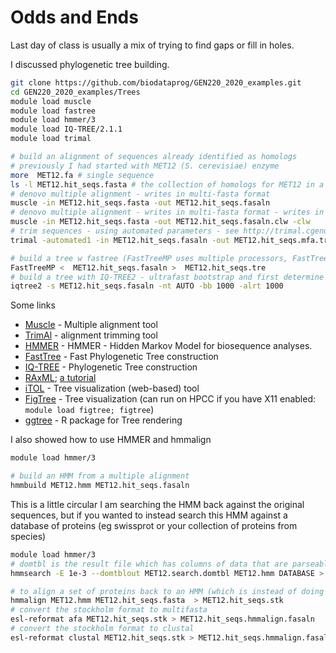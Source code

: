 # Odds and Ends

Last day of class is usually a mix of trying to find gaps or fill in holes.

I discussed phylogenetic tree building.

```bash
git clone https://github.com/biodataprog/GEN220_2020_examples.git
cd GEN220_2020_examples/Trees
module load muscle
module load fastree
module load hmmer/3
module load IQ-TREE/2.1.1
module load trimal

# build an alignment of sequences already identified as homologs
# previously I had started with MET12 (S. cerevisiae) enzyme
more  MET12.fa # single sequence
ls -l MET12.hit_seqs.fasta # the collection of homologs for MET12 in a few yeast fungi
# denovo multiple alignment - writes in multi-fasta format
muscle -in MET12.hit_seqs.fasta -out MET12.hit_seqs.fasaln
# denovo multiple alignment - writes in multi-fasta format - writes in Clustal format
muscle -in MET12.hit_seqs.fasta -out MET12.hit_seqs.fasaln.clw -clw
# trim sequences - using automated parameters - see http://trimal.cgenomics.org/trimal for more info
trimal -automated1 -in MET12.hit_seqs.fasaln -out MET12.hit_seqs.mfa.trim

# build a tree w fastree (FastTreeMP uses multiple processors, FastTree uses 1 processor only)
FastTreeMP <  MET12.hit_seqs.fasaln >  MET12.hit_seqs.tre
# build a tree with IQ-TREE2 - ultrafast bootstrap and first determine optimal number of processors to use
iqtree2 -s MET12.hit_seqs.fasaln -nt AUTO -bb 1000 -alrt 1000
```

Some links
* [Muscle](https://www.drive5.com/muscle/) - Multiple alignment tool
* [TrimAl](http://trimal.cgenomics.org/trimal) - alignment trimming tool
* [HMMER](http://hmmer.org/) - HMMER - Hidden Markov Model for biosequence analyses.
* [FastTree](http://www.microbesonline.org/fasttree/) - Fast Phylogenetic Tree construction
* [IQ-TREE](http://www.iqtree.org/) - Phylogenetic Tree construction
* [RAxML](https://cme.h-its.org/exelixis/web/software/raxml/index.html); [a tutorial](http://evomics.org/learning/phylogenetics/raxml/)
* [iTOL](https://itol.embl.de/) - Tree visualization (web-based) tool
* [FigTree](http://tree.bio.ed.ac.uk/software/figtree/) - Tree visualization (can run on HPCC if you have X11 enabled: `module load figtree; figtree`)
* [ggtree](https://guangchuangyu.github.io/software/ggtree/)  - R package for Tree rendering

I also showed how to use HMMER and hmmalign
```bash
module load hmmer/3

# build an HMM from a multiple alignment
hmmbuild MET12.hmm MET12.hit_seqs.fasaln
```

This is a little circular I am searching the HMM back against the original sequences, but if you wanted to instead search this HMM against a database of proteins (eg swissprot or your collection of proteins from species)

```bash
module load hmmer/3
# domtbl is the result file which has columns of data that are parseable instead of more complicated hmmsearch output which is for viewing
hmmsearch -E 1e-3 --domtblout MET12.search.domtbl MET12.hmm DATABASE > MET12.search.hmmsearch

# to align a set of proteins back to an HMM (which is instead of doing a denovo multiple alignment and much faster)
hmmalign MET12.hmm MET12.hit_seqs.fasta  > MET12.hit_seqs.stk
# convert the stockholm format to multifasta
esl-reformat afa MET12.hit_seqs.stk > MET12.hit_seqs.hmmalign.fasaln
# convert the stockholm format to clustal
esl-reformat clustal MET12.hit_seqs.stk > MET12.hit_seqs.hmmalign.fasaln
```
